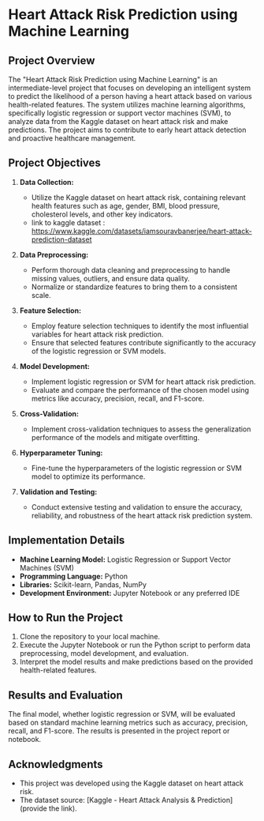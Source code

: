# Heart Attack Risk Prediction using Machine Learning

## Project Overview

The "Heart Attack Risk Prediction using Machine Learning" is an intermediate-level project that focuses on developing an intelligent system to predict the likelihood of a person having a heart attack based on various health-related features. The system utilizes machine learning algorithms, specifically logistic regression or support vector machines (SVM), to analyze data from the Kaggle dataset on heart attack risk and make predictions. The project aims to contribute to early heart attack detection and proactive healthcare management.

## Project Objectives

1. **Data Collection:**
   - Utilize the Kaggle dataset on heart attack risk, containing relevant health features such as age, gender, BMI, blood pressure, cholesterol levels, and other key indicators.
   - link to kaggle dataset : https://www.kaggle.com/datasets/iamsouravbanerjee/heart-attack-prediction-dataset 

2. **Data Preprocessing:**
   - Perform thorough data cleaning and preprocessing to handle missing values, outliers, and ensure data quality.
   - Normalize or standardize features to bring them to a consistent scale.

3. **Feature Selection:**
   - Employ feature selection techniques to identify the most influential variables for heart attack risk prediction.
   - Ensure that selected features contribute significantly to the accuracy of the logistic regression or SVM models.

4. **Model Development:**
   - Implement logistic regression or SVM for heart attack risk prediction.
   - Evaluate and compare the performance of the chosen model using metrics like accuracy, precision, recall, and F1-score.

5. **Cross-Validation:**
   - Implement cross-validation techniques to assess the generalization performance of the models and mitigate overfitting.

6. **Hyperparameter Tuning:**
   - Fine-tune the hyperparameters of the logistic regression or SVM model to optimize its performance.

7. **Validation and Testing:**
    - Conduct extensive testing and validation to ensure the accuracy, reliability, and robustness of the heart attack risk prediction system.

## Implementation Details

- **Machine Learning Model:** Logistic Regression or Support Vector Machines (SVM)
- **Programming Language:** Python
- **Libraries:** Scikit-learn, Pandas, NumPy
- **Development Environment:** Jupyter Notebook or any preferred IDE

## How to Run the Project

1. Clone the repository to your local machine.
3. Execute the Jupyter Notebook or run the Python script to perform data preprocessing, model development, and evaluation.
4. Interpret the model results and make predictions based on the provided health-related features.

## Results and Evaluation

The final model, whether logistic regression or SVM, will be evaluated based on standard machine learning metrics such as accuracy, precision, recall, and F1-score. The results is presented in the project report or notebook.

## Acknowledgments

- This project was developed using the Kaggle dataset on heart attack risk.
- The dataset source: [Kaggle - Heart Attack Analysis & Prediction](provide the link).
